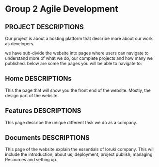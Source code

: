 # Group 2 Agile Development

<!-- describe your project -->

## PROJECT DESCRIPTIONS

Our project is about a hosting platform that describe more about our work as
developers.

we have sub-divide the website into pages where users can navigate to understand
more of what we do, our complete projects and how many we published. below are
some the pages you will be able to navigate to:

## **Home** DESCRIPTIONs

This the page that will show you the front end of the website. Mostly, the
design part of the website.

## **Features** DESCRIPTIONS

This page describe the unique different task we do as a company.

## **Documents** DESCRIPTIONS

This page of the website explain the essentials of loruki company. This will
include the introduction, about us, deployment, project publish, managing
Resources and setting up.
